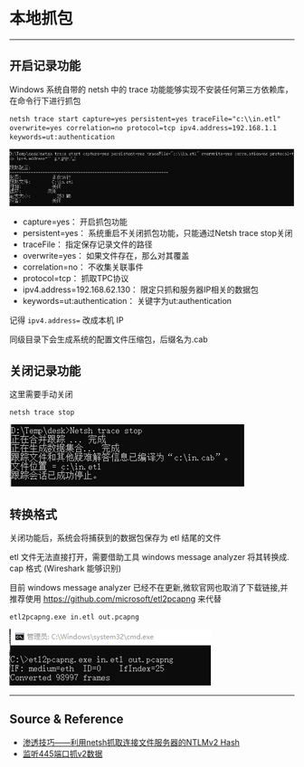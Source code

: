 # 本地抓包

---

## 开启记录功能

Windows 系统自带的 netsh 中的 trace 功能能够实现不安装任何第三方依赖库，在命令行下进行抓包

```
netsh trace start capture=yes persistent=yes traceFile="c:\\in.etl" overwrite=yes correlation=no protocol=tcp ipv4.address=192.168.1.1 keywords=ut:authentication
```

![](../../../../assets/img/Integrated/Windows/实验/本地抓包/1.png)

- capture=yes： 开启抓包功能
- persistent=yes： 系统重启不关闭抓包功能，只能通过Netsh trace stop关闭
- traceFile： 指定保存记录文件的路径
- overwrite=yes： 如果文件存在，那么对其覆盖
- correlation=no： 不收集关联事件
- protocol=tcp： 抓取TPC协议
- ipv4.address=192.168.62.130： 限定只抓和服务器IP相关的数据包
- keywords=ut:authentication： 关键字为ut:authentication

记得 `ipv4.address=` 改成本机 IP

同级目录下会生成系统的配置文件压缩包，后缀名为.cab

## 关闭记录功能

这里需要手动关闭
```
netsh trace stop
```

![](../../../../assets/img/Integrated/Windows/实验/本地抓包/2.png)

## 转换格式

关闭功能后，系统会将捕获到的数据包保存为 etl 结尾的文件

etl 文件无法直接打开，需要借助工具 windows message analyzer 将其转换成. cap 格式 (Wireshark 能够识别)

目前 windows message analyzer 已经不在更新,微软官网也取消了下载链接,并推荐使用 https://github.com/microsoft/etl2pcapng 来代替

```
etl2pcapng.exe in.etl out.pcapng
```

![](../../../../assets/img/Integrated/Windows/实验/本地抓包/3.png)

---

## Source & Reference

- [渗透技巧——利用netsh抓取连接文件服务器的NTLMv2 Hash](https://xz.aliyun.com/t/1945)
- [监听445端口抓v2数据](https://xz.aliyun.com/t/8543)
